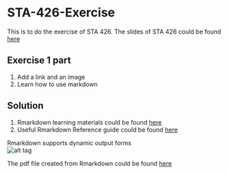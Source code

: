 # STA-426-Exercise
This is to do the exercise of STA 426. The slides of STA 426 could be found [here](https://github.com/sta426hs2016/material)

## Exercise 1 part
1. Add a link and an image
2. Learn how to use markdown

## Solution 
1. Rmarkdown learning materials could be found [here](http://rmarkdown.rstudio.com/)
2. Useful Rmarkdown Reference guide could be found [here](https://www.rstudio.com/wp-content/uploads/2015/03/rmarkdown-reference.pdf)

Rmarkdown supports dynamic output forms   
![alt tag](http://rmarkdown.rstudio.com/images/bandThree2.png)

The pdf file created from Rmarkdown could be found [here](master/Exercise/Exercise1b.pdf)
